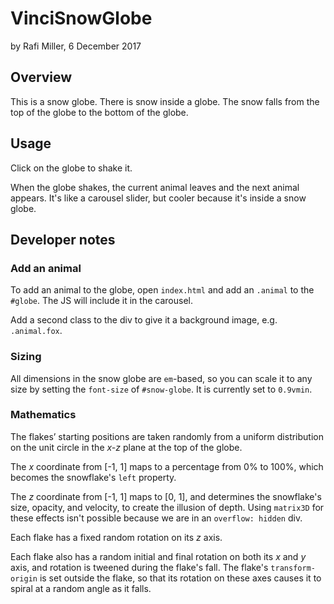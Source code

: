 # VinciSnowGlobe

by Rafi Miller, 6 December 2017

## Overview

This is a snow globe. There is snow inside a globe. The snow falls from the top of the globe to the bottom of the globe. 

## Usage

Click on the globe to shake it.

When the globe shakes, the current animal leaves and the next animal appears. It's like a carousel slider, but cooler because it's inside a snow globe.

## Developer notes

### Add an animal

To add an animal to the globe, open `index.html` and add an `.animal` to the `#globe`. The JS will include it in the carousel.

Add a second class to the div to give it a background image, e.g. `.animal.fox`.

### Sizing

All dimensions in the snow globe are `em`-based, so you can scale it to any size by setting the `font-size` of `#snow-globe`. It is currently set to `0.9vmin`.

### Mathematics

The flakes’ starting positions are taken randomly from a uniform distribution on the unit circle in the *x-z* plane at the top of the globe. 

The *x* coordinate from [-1, 1] maps to a percentage from 0% to 100%, which becomes the snowflake's `left` property. 

The *z* coordinate from [-1, 1] maps to [0, 1], and determines the snowflake's size, opacity, and velocity, to create the illusion of depth. Using `matrix3D` for these effects isn't possible because we are in an `overflow: hidden` div.

Each flake has a fixed random rotation on its *z* axis.

Each flake also has a random initial and final rotation on both its *x* and *y* axis, and rotation is tweened during the flake's fall. The flake's `transform-origin` is set outside the flake, so that its rotation on these axes causes it to spiral at a random angle as it falls.
